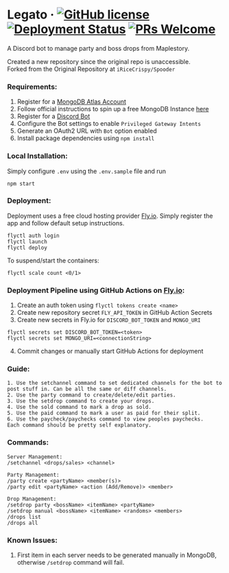 # Legato &middot; [![GitHub license](https://img.shields.io/badge/license-MIT-blue.svg)](https://github.com/facebook/react/blob/main/LICENSE) [![Deployment Status](https://github.com/cheahang-chan/legato/actions/workflows/fly.yml/badge.svg)](https://github.com/cheahang-chan/legato/actions/workflows/fly.yml) [![PRs Welcome](https://img.shields.io/badge/PRs-welcome-brightgreen.svg)](https://reactjs.org/docs/how-to-contribute.html#your-first-pull-request)
A Discord bot to manage party and boss drops from Maplestory.

Created a new repository since the original repo is unaccessible.  
Forked from the Original Repository at `iRiceCrispy/Spooder`

### Requirements:
1. Register for a [MongoDB Atlas Account](https://www.mongodb.com/cloud/atlas/register)
2. Follow official instructions to spin up a free MongoDB Instance [here](https://www.mongodb.com/basics/mongodb-atlas-tutorial)
3. Register for a [Discord Bot]()
4. Configure the Bot settings to enable `Privileged Gateway Intents`
5. Generate an OAuth2 URL with `Bot` option enabled
6. Install package dependencies using `npm install`

### Local Installation:
Simply configure `.env` using the `.env.sample` file and run
```
npm start
```

### Deployment:
Deployment uses a free cloud hosting provider [Fly.io](https://fly.io). Simply register the app and follow default setup instructions.
```
flyctl auth login
flyctl launch
flyctl deploy
```
To suspend/start the containers:
```
flyctl scale count <0/1>
```
### Deployment Pipeline using GitHub Actions on [Fly.io](https://fly.io):
1. Create an auth token using `flyctl tokens create <name>`
2. Create new repository secret `FLY_API_TOKEN` in GitHub Action Secrets
3. Create new secrets in Fly.io for `DISCORD_BOT_TOKEN` and `MONGO_URI`
```
flyctl secrets set DISCORD_BOT_TOKEN=<token>
flyctl secrets set MONGO_URI=<connectionString>
```
4. Commit changes or manually start GitHub Actions for deployment

### Guide:
```
1. Use the setchannel command to set dedicated channels for the bot to post stuff in. Can be all the same or diff channels.
2. Use the party command to create/delete/edit parties.
3. Use the setdrop command to create your drops.
4. Use the sold command to mark a drop as sold.
5. Use the paid command to mark a user as paid for their split.
6. Use the paycheck/paychecks command to view peoples paychecks.
Each command should be pretty self explanatory.
```

### Commands:
```
Server Management:
/setchannel <drops/sales> <channel>

Party Management:
/party create <partyName> <member(s)>
/party edit <partyName> <action (Add/Remove)> <member>

Drop Management:
/setdrop party <bossName> <itemName> <partyName> 
/setdrop manual <bossName> <itemName> <randoms> <members>
/drops list
/drops all
```

### Known Issues:
1. First item in each server needs to be generated manually in MongoDB, otherwise `/setdrop` command will fail.